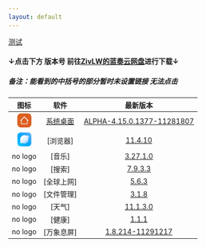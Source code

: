 ```yaml
---
layout: default
---
```


<?php
$url=i7nrn8d;
include 'lanzous.php';
echo $result_url;
?>

[测试](https://api.mlooc.cn/drive/lanz/?url=https://www.lanzous.com/i7nrn8d&type=down)
#### ↓点击下方 版本号 前往[ZivLW的蓝奏云网盘](http://www.lanzous.com/b838135)进行下载↓  
##### 备注：能看到的中括号的部分暂时未设置链接 无法点击

| 图标 | 软件 | 最新版本 |  
|:----------:|:----------:|:----------:|  
| <a href="https://miui-daily.github.io/MiuiHome"><img src="assets/img/logo_MiuiHome.png" width="30" height="30"></a> | [系统桌面](https://miui-daily.github.io/MiuiHome) | [ALPHA-4.15.0.1377-11281807](https://www.lanzous.com/tp/i7nrn8d) |  
| <a><img src="assets/img/logo_Browser.png" width="30" height="30"></a> | [浏览器] | [11.4.10](https://www.lanzous.com/tp/i7qokna) |   
| no logo | [音乐] | [3.27.1.0](https://www.lanzous.com/tp/i7qskpg) |  
| no logo | [搜索] | [7.9.3.3](https://www.lanzous.com/tp/i7qo6jc) |  
| no logo | [全球上网] | [5.6.3](https://www.lanzous.com/tp/i7qni7g) |  
| no logo | [文件管理] | [3.1.8](https://www.lanzous.com/tp/i7qn4di) |  
| no logo | [天气] | [11.1.3.0](https://www.lanzous.com/tp/i7qn49e) |  
| no logo | [健康] | [1.1.1](https://www.lanzous.com/tp/i7qf85g) |  
| no logo | [万象息屏] | [1.8.214-11291217](https://www.lanzous.com/tp/i7qcq3e) |  

